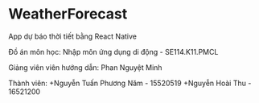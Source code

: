# WeatherForecast

App dự báo thời tiết bằng React Native

Đồ án môn học: Nhập môn ứng dụng di động - SE114.K11.PMCL

Giảng viên viên hướng dẫn: Phan Nguyệt Minh

Thành viên: +Nguyễn Tuấn Phương Năm - 15520519
            +Nguyễn Hoài Thu - 16521200
